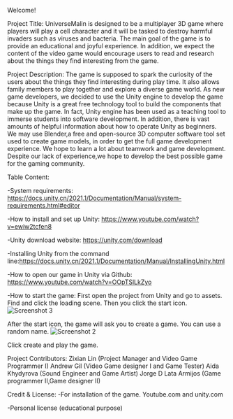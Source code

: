 Welcome!

Project Title: UniverseMalin is designed to be a multiplayer 3D game where players will play a cell character and it will be tasked to destroy harmful invaders such as viruses and bacteria. The main goal of the game is to provide an educational and  joyful experience. In addition, we expect the content of the video game would encourage users to read and research about the things they find interesting from the game. 

Project Description: The game is supposed to spark the curiosity of the users about the things they find interesting during play time. It also allows family members to play together and explore a diverse game world. As new game developers, we decided to use the Unity engine to develop the game because Unity is a great free technology tool to build the components that make up the game. In fact, Unity engine has been used as a teaching tool to immerse students into software development. In addition, there is vast amounts of helpful information about how to operate Unity as beginners. We may use Blender,a free and open-source 3D computer software tool set used to create game models, in order to get the full game development experience. We hope to learn a lot about teamwork and game development. Despite our lack of experience,we hope to develop the best possible game for the gaming community. 

Table Content:


-System requirements: https://docs.unity.cn/2021.1/Documentation/Manual/system-requirements.html#editor

-How to install and set up Unity: https://www.youtube.com/watch?v=ewiw2tcfen8

-Unity download website:  https://unity.com/download

-Installing Unity from the command line:https://docs.unity.cn/2021.1/Documentation/Manual/InstallingUnity.html

-How to open our game in Unity via Github: https://www.youtube.com/watch?v=OOpTSlLkZyo

-How to start the game: First open the project from Unity and go to assets. Find and click the loading scene. Then you click the start icon. ![Screenshot 3](https://github.com/Kazuto1120/chocohippo/assets/57959207/348bbe26-a441-4260-9974-ef22641940e8)




After the start icon, the game will ask you to create a game. You can use a random name.
![Screenshot 2](https://github.com/Kazuto1120/chocohippo/assets/57959207/c0694a9f-2bce-4c39-b37a-b1aafb35121c)

Click create and play the game.


Project Contributors:
Zixian Lin (Project Manager and Video Game Programmer I)
Andrew Gil (Video Game designer I and Game Tester)
Aida Khydyrova (Sound Engineer and Game Artist)
Jorge D Lata Armijos (Game programmer II,Game designer II)

Credit & License:
-For installation of the game.
Youtube.com and unity.com

-Personal license (educational purpose)
